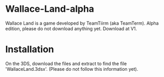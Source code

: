 # Wallace-Land-alpha

Wallace Land is a game developed by TeamTiirm (aka TeamTerm). Alpha edition, please do not download anything yet. Download at V1.

# Installation

On the 3DS, download the files and extract to find the file 'WallaceLand.3dsx'.
(Please do not follow this information yet).